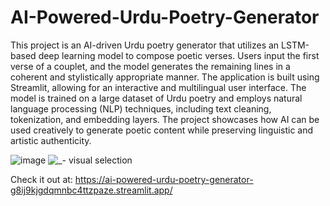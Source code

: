 # AI-Powered-Urdu-Poetry-Generator

This project is an AI-driven Urdu poetry generator that utilizes an LSTM-based deep learning model to compose poetic verses. Users input the first verse of a couplet, and the model generates the remaining lines in a coherent and stylistically appropriate manner. The application is built using Streamlit, allowing for an interactive and multilingual user interface. The model is trained on a large dataset of Urdu poetry and employs natural language processing (NLP) techniques, including text cleaning, tokenization, and embedding layers. The project showcases how AI can be used creatively to generate poetic content while preserving linguistic and artistic authenticity.

![image](https://github.com/user-attachments/assets/df376c7a-363e-42e5-a281-bc9a50182953)
![_- visual selection](https://github.com/user-attachments/assets/a7744608-e8f8-4799-ba3d-1182b808d4b1)


Check it out at: https://ai-powered-urdu-poetry-generator-g8ij9kjgdqmnbc4ttzpaze.streamlit.app/
